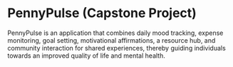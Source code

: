 # PennyPulse (Capstone Project)

PennyPulse is an application that combines daily mood tracking, expense monitoring, goal setting, motivational affirmations, 
a resource hub, and community interaction for shared experiences, thereby guiding individuals towards an improved quality of life and mental health.